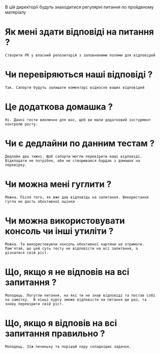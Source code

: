 В цій директорії будуть знаходитися регулярні питання по пройденому матеріалу


# Як мені здати відповіді на питання ?

`
Створити PR у власний репозиторій з заповненими полями для відповідей
`

# Чи перевіряються наші відповіді ?

`
Так. Сапорти будуть залишати коментарі відносно ваших відповідей
`

# Це додаткова домашка ?

`
Ні. Данні тести виключно для вас, щоб ви мали додатковий інстурмент контролю росту.
`

# Чи є дедлайни по данним тестам ?

`
Дедлайн два тижні. Щоб сапорти могли перевірити ваші відповіді.
Відкладати не потрібно, аби не створювався бардак з домашок на перевірку.
`

# Чи можна мені гуглити ?

`
Можна. Після того, як вже дав відповідь на запитання. Використання гугла не дасть обєктивної оцінки
`

# Чи можна використовувати консоль чи інші утиліти ?

`
Можна. Та використовуючи консоль обєктивної картини не отримати. 
Пам'ятай, що цей суть тесту не відповісти на всі запитання, а дізнатися свій ріст. 
`

# Що, якщо я не відповів на всі запитання ?

`
Молодець. Погугли питання, на які ти не знав відповіді та постав собі на замітку. 
В кінці курсу зможе відповісти на питання ще раз, та знову перевірити свій ріст.
`

# Що, якщо я відповів на всі запитання правильно ?

`
Молодець. Зїж печеньку та порішай пару складніших задачок.
`
